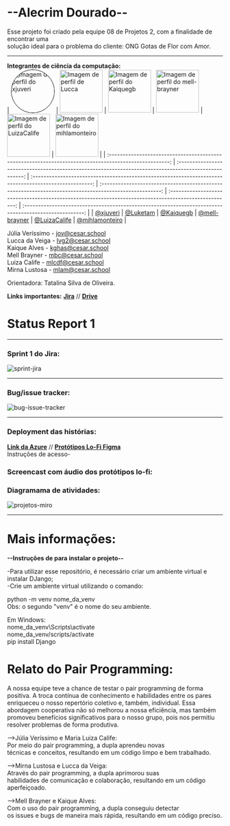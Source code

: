 # --Alecrim Dourado--

Esse projeto foi criado pela equipe 08 de Projetos 2, com a finalidade de encontrar uma<br>
solução ideal para o problema do cliente: ONG Gotas de Flor com Amor.<hr>
**Integrantes de ciência da computação:**<br/>
| <img src="https://github.com/xjuveri.png" alt="Imagem de perfil do xjuveri" style="border-radius: 50%; border: 1px solid #000; width: 100px; height: 100px;"> | <img src="https://github.com/Luketam.png" alt="Imagem de perfil de Lucca" width="100" height="100"> | <img src="https://github.com/Kaiquegb.png" alt="Imagem de perfil do Kaiquegb" width="100" height="100"> | <img src="https://github.com/mell-brayner.png" alt="Imagem de perfil do mell-brayner" width="100" height="100"> | <img src="https://github.com/LuizaCalife.png" alt="Imagem de perfil do LuizaCalife" width="100" height="100"> | <img src="https://github.com/mihlamonteiro.png" alt="Imagem de perfil do mihlamonteiro" width="100" height="100"> |
| :----------------------------------------------------------------------------------------------------: | :----------------------------------------------------------------------------------------------------: | :----------------------------------------------------------------------------------------------------: | :----------------------------------------------------------------------------------------------------: | :----------------------------------------------------------------------------------------------------: | :----------------------------------------------------------------------------------------------------: |
| [@xjuveri](https://github.com/xjuveri) | [@Luketam](https://github.com/Luketam) | [@Kaiquegb](https://https://github.com/Kaiquegb)                                      | [@mell-brayner](https://https://github.com/mell-brayner)  | [@LuizaCalife](https://github.com/LuizaCalife)                                                              | [@mihlamonteiro](https://github.com/mihlamonteiro)                                                              |


Júlia Veríssimo - jov@cesar.school <br/>
Lucca da Veiga - lvg2@cesar.school <br/>
Kaique Alves - kghas@cesar.school <br/>
Mell Brayner - mbc@cesar.school <br/>
Luiza Calife - mlcdf@cesar.school <br/>
Mirna Lustosa - mlam@cesar.school <br/>
  
Orientadora: Tatalina Silva de Oliveira.


**Links importantes:**
[**Jira**](https://nossojogo.atlassian.net/jira/software/projects/PROJ/boards/8) // [**Drive**](https://drive.google.com/drive/folders/1S0-wo88DWXzwQU5mceZAUBgelLNORQKG?usp=drive_link)

# Status Report 1
<hr>

### Sprint 1 do Jira:
![sprint-jira](https://github.com/xjuveri/Projetos2/blob/main/Captura%20de%20Tela%20(33).png)<hr>

### Bug/issue tracker:
![bug-issue-tracker](https://github.com/xjuveri/Projetos2/blob/main/Captura%20de%20tela%202023-10-16%20200152.png)<hr>

### Deployment das histórias:
[**Link da Azure**](http://alecrim-dourado2.azurewebsites.net/) // [**Protótipos Lo-Fi Figma**](https://www.figma.com/file/S9yj7GBhU3tigM3MrX8L7V/Untitled?type=design&node-id=0-1&mode=design&t=vkiNCcxdBzMPodUR-0) <br/>
Instruções de acesso-  <br>

### Screencast com áudio dos protótipos lo-fi:

### Diagramama de atividades:
![projetos-miro](https://github.com/xjuveri/Projetos2/blob/main/diagrama_atividades.png)<hr>

# Mais informações:

**--Instruções de para instalar o projeto--**

-Para utilizar esse repositório, é necessário criar um ambiente virtual e instalar DJango;<br>
-Crie um ambiente virtual utilizando o comando:<br>

python -m venv nome_da_venv<br>
Obs: o segundo "venv" é o nome do seu ambiente.

Em Windows:<br>
nome_da_venv\Scripts\activate<br>
nome_da_venv/scripts/activate<br>
pip install Django<br>

# Relato do Pair Programming:

A nossa equipe teve a chance de testar o pair programming de forma positiva. A troca contínua de conhecimento e habilidades entre os pares enriqueceu o nosso repertório coletivo e, também, individual. Essa abordagem cooperativa não só melhorou a nossa eficiência, mas também promoveu benefícios significativos para o nosso grupo, pois nos permitiu resolver problemas de forma produtiva. <br/>

-->Júlia Veríssimo e Maria Luiza Calife:<br/>
Por meio do pair programming, a dupla  aprendeu novas<br>
técnicas e conceitos, resultando em um código limpo e bem trabalhado. <br/>

-->Mirna Lustosa e Lucca da Veiga:<br/>
Através do pair programming, a dupla aprimorou suas<br>
habilidades de comunicação e colaboração, resultando em um código aperfeiçoado. <br/>

-->Mell Brayner e Kaique Alves:<br/>
Com o uso do pair programming, a dupla conseguiu detectar<br>
os issues e bugs de maneira mais rápida, resultando em um código preciso. <br/>
